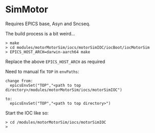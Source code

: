 # SimMotor

Requires EPICS base, Asyn and Sncseq.

The build process is a bit weird...

```
> make
> cd modules/motorMotorSim/iocs/motorSimIOC/iocBoot/iocMotorSim
> EPICS_HOST_ARCH=darwin-aarch64 make
```
Replace the above `EPICS_HOST_ARCH` as required

Need to manual fix `TOP` in `envPaths`:
```
change from:
  epicsEnvSet("TOP","<path to top directory>/modules/motorMotorSim/iocs/motorSimIOC")

to:
  epicsEnvSet("TOP","<path to top directory>")
```

Start the IOC like so:
```
> cd /modules/motorMotorSim/iocs/motorSimIOC
> 
```
